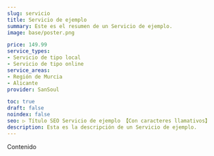 ```yaml
---
slug: servicio
title: Servicio de ejemplo
summary: Este es el resumen de un Servicio de ejemplo.
image: base/poster.png

price: 149.99
service_types:
- Servicio de tipo local
- Servicio de tipo online
service_areas:
- Región de Murcia
- Alicante
provider: SanSoul

toc: true
draft: false
noindex: false
seo: ▷ Título SEO Servicio de ejemplo 【Con caracteres llamativos】
description: Esta es la descripción de un Servicio de ejemplo.
---
```

Contenido